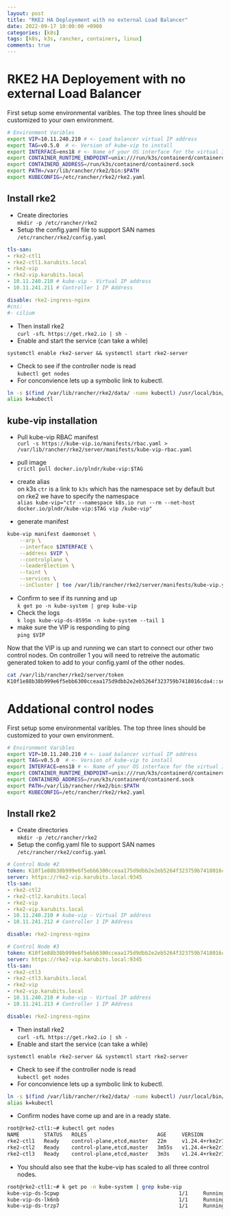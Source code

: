 ```yaml
---
layout: post
title: "RKE2 HA Deployement with no external Load Balancer"
date: 2022-09-17 10:00:00 +0900
categories: [k8s]
tags: [k8s, k3s, rancher, containers, linux]
comments: true
---
```


# RKE2 HA Deployement with no external Load Balancer

First setup some environmental varibles. The top three lines should be customized to your own environment. 
```bash
# Environment Varibles
export VIP=10.11.240.210 # <- Load balancer virtual IP address
export TAG=v0.5.0  # <- Version of kube-vip to install
export INTERFACE=ens18 # <- Name of your OS interface for the virtual IP to associate to. 
export CONTAINER_RUNTIME_ENDPOINT=unix:///run/k3s/containerd/containerd.sock
export CONTAINERD_ADDRESS=/run/k3s/containerd/containerd.sock
export PATH=/var/lib/rancher/rke2/bin:$PATH
export KUBECONFIG=/etc/rancher/rke2/rke2.yaml
```

## Install rke2

- Create directories <br>
`mkdir -p /etc/rancher/rke2`
- Setup the config.yaml file to support SAN names
`/etc/rancher/rke2/config.yaml`
```yaml
tls-san:
- rke2-ctl1
- rke2-ctl1.karubits.local
- rke2-vip
- rke2-vip.karubits.local
- 10.11.240.210 # kube-vip - Virtual IP address
- 10.11.241.211 # Controller 1 IP Address

disable: rke2-ingress-nginx
#cni:
#- cilium
```
- Then install rke2 <br>
`curl -sfL https://get.rke2.io | sh -`
- Enable and start the service (can take a while)
```shell
systemctl enable rke2-server && systemctl start rke2-server
```
- Check to see if the controller node is read <br>
`kubectl get nodes`
- For conconvience lets up a symbolic link to kubectl. 
```bash
ln -s $(find /var/lib/rancher/rke2/data/ -name kubectl) /usr/local/bin/kubectl
alias k=kubectl
```

## kube-vip installation

- Pull kube-vip RBAC manifest <br>
`curl -s https://kube-vip.io/manifests/rbac.yaml > /var/lib/rancher/rke2/server/manifests/kube-vip-rbac.yaml`

- pull image <br>
`crictl pull docker.io/plndr/kube-vip:$TAG`

- create alias <br>
on k3s `ctr` is a link to `k3s` which has the namespace set by default but on rke2 we have to specify the namespace </br>
`alias kube-vip="ctr --namespace k8s.io run --rm --net-host docker.io/plndr/kube-vip:$TAG vip /kube-vip"`

- generate manifest
```bash
kube-vip manifest daemonset \
    --arp \
    --interface $INTERFACE \
    --address $VIP \
    --controlplane \
    --leaderElection \
    --taint \
    --services \
    --inCluster | tee /var/lib/rancher/rke2/server/manifests/kube-vip.yaml
```
- Confirm to see if its running and up <br>
 `k get po -n kube-system | grep kube-vip`
- Check the logs <br>
 `k logs kube-vip-ds-8595m -n kube-system --tail 1`
- make sure the VIP is responding to ping <br>
`ping $VIP`

Now that the VIP is up and running we can start to connect our other two control nodes. On controller 1 you will need to retreive the automatic generated token to add to your config.yaml of the other nodes. <br>
```bash
cat /var/lib/rancher/rke2/server/token
K10f1e88b38b999e6f5ebb6300cceaa175d9dbb2e2eb5264f323759b7418016cda4::server:a32ba55c15cc12aec2f831e7f49e10f0
```

# Addational control nodes


First setup some environmental varibles. The top three lines should be customized to your own environment. 
```bash
# Environment Varibles
export VIP=10.11.240.210 # <- Load balancer virtual IP address
export TAG=v0.5.0  # <- Version of kube-vip to install
export INTERFACE=ens18 # <- Name of your OS interface for the virtual IP to associate to. 
export CONTAINER_RUNTIME_ENDPOINT=unix:///run/k3s/containerd/containerd.sock
export CONTAINERD_ADDRESS=/run/k3s/containerd/containerd.sock
export PATH=/var/lib/rancher/rke2/bin:$PATH
export KUBECONFIG=/etc/rancher/rke2/rke2.yaml
```

## Install rke2

- Create directories <br>
`mkdir -p /etc/rancher/rke2`
- Setup the config.yaml file to support SAN names
`/etc/rancher/rke2/config.yaml`
```yaml
# Control Node #2
token: K10f1e88b38b999e6f5ebb6300cceaa175d9dbb2e2eb5264f323759b7418016cda4::server:a32ba55c15cc12aec2f831e7f49e10f0
server: https://rke2-vip.karubits.local:9345
tls-san:
- rke2-ctl2
- rke2-ctl2.karubits.local
- rke2-vip
- rke2-vip.karubits.local
- 10.11.240.210 # kube-vip - Virtual IP address
- 10.11.241.212 # Controller 1 IP Address

disable: rke2-ingress-nginx
```
```yaml
# Control Node #3
token: K10f1e88b38b999e6f5ebb6300cceaa175d9dbb2e2eb5264f323759b7418016cda4::server:a32ba55c15cc12aec2f831e7f49e10f0
server: https://rke2-vip.karubits.local:9345
tls-san:
- rke2-ctl3
- rke2-ctl3.karubits.local
- rke2-vip
- rke2-vip.karubits.local
- 10.11.240.210 # kube-vip - Virtual IP address
- 10.11.241.213 # Controller 1 IP Address

disable: rke2-ingress-nginx
```
- Then install rke2 <br>
`curl -sfL https://get.rke2.io | sh -`
- Enable and start the service (can take a while)
```shell
systemctl enable rke2-server && systemctl start rke2-server
```
- Check to see if the controller node is read <br>
`kubectl get nodes`
- For conconvience lets up a symbolic link to kubectl. 
```bash
ln -s $(find /var/lib/rancher/rke2/data/ -name kubectl) /usr/local/bin/kubectl
alias k=kubectl
```
- Confirm nodes have come up and are in a ready state. 
```bash
root@rke2-ctl1:~# kubectl get nodes
NAME        STATUS   ROLES                       AGE     VERSION
rke2-ctl1   Ready    control-plane,etcd,master   22m     v1.24.4+rke2r1
rke2-ctl2   Ready    control-plane,etcd,master   3m55s   v1.24.4+rke2r1
rke2-ctl3   Ready    control-plane,etcd,master   3m3s    v1.24.4+rke2r1
```
- You should also see that the kube-vip has scaled to all three control nodes. 
```bash
root@rke2-ctl1:~# k get po -n kube-system | grep kube-vip
kube-vip-ds-5cpwp                                       1/1     Running     0          6m9s
kube-vip-ds-lk6nb                                       1/1     Running     0          5m12s
kube-vip-ds-trzp7                                       1/1     Running     0          21m
```